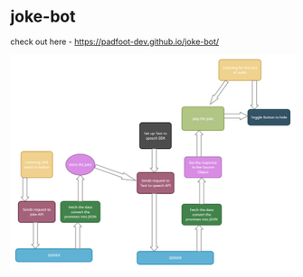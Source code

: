 # joke-bot

check out here - https://padfoot-dev.github.io/joke-bot/

![](https://github.com/Padfoot-dev/joke-bot/blob/main/Workflow.png?raw=true)
